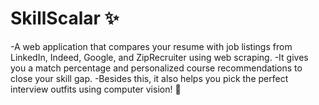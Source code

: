 # SkillScalar ✨

-A web application that compares your resume with job listings from LinkedIn, Indeed, Google, and ZipRecruiter using web scraping.
-It gives you a match percentage and personalized course recommendations to close your skill gap. 
-Besides this, it also helps you pick the perfect interview outfits using computer vision! 👔
